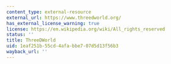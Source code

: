 ```yaml
---
content_type: external-resource
external_url: https://www.threedworld.org/
has_external_license_warning: true
license: https://en.wikipedia.org/wiki/All_rights_reserved
status: ''
title: ThreeDWorld
uid: 1eaf251b-55cd-4afa-bbe7-07d5d13f56b3
wayback_url: ''
---
```

